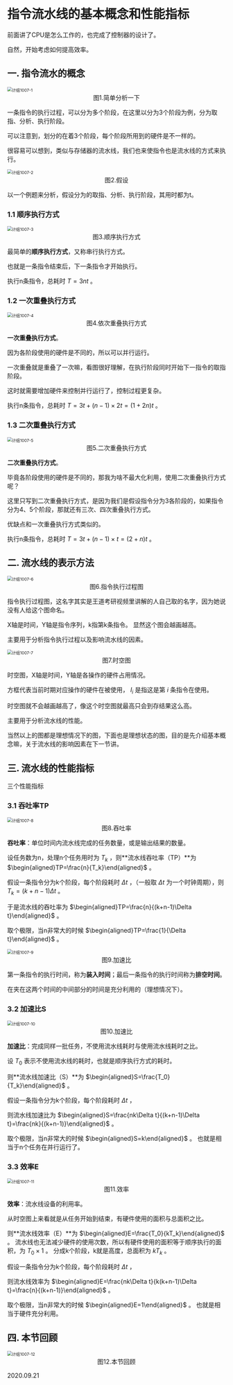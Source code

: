 # 指令流水线的基本概念和性能指标

前面讲了CPU是怎么工作的，也完成了控制器的设计了。

自然，开始考虑如何提高效率。

## 一. 指令流水的概念

<img src="计组1007-1.png" alt="计组1007-1" style="zoom:67%;" />

<center>图1.简单分析一下</center>

一条指令的执行过程，可以分为多个阶段，在这里以分为3个阶段为例，分为取指、分析、执行阶段。

可以注意到，划分的在着3个阶段，每个阶段所用到的硬件是不一样的。

很容易可以想到，类似与存储器的流水线，我们也来使指令也是流水线的方式来执行。

<img src="计组1007-2.png" alt="计组1007-2" style="zoom:67%;" />

<center>图2.假设</center>

以一个例题来分析，假设分为的取指、分析、执行阶段，其用时都为t。

### 1.1 顺序执行方式

<img src="计组1007-3.png" alt="计组1007-3" style="zoom:67%;" />

<center>图3.顺序执行方式</center>

最简单的**顺序执行方式**，又称串行执行方式。

也就是一条指令结束后，下一条指令才开始执行。

执行n条指令，总耗时 $T=3nt$ 。

### 1.2 一次重叠执行方式

<img src="计组1007-4.png" alt="计组1007-4" style="zoom:67%;" />

<center>图4.依次重叠执行方式</center>

**一次重叠执行方式**。

因为各阶段使用的硬件是不同的，所以可以并行运行。

一次重叠就是重叠了一次嘛，看图很好理解，在执行阶段同时开始下一指令的取指阶段。

这时就需要增加硬件来控制并行运行了，控制过程更复杂。

执行n条指令，总耗时 $T=3t+(n-1)\times2t=(1+2n)t$ 。

### 1.3 二次重叠执行方式

<img src="计组1007-5.png" alt="计组1007-5" style="zoom:67%;" />

<center>图5.二次重叠执行方式</center>

**二次重叠执行方式**。

毕竟各阶段使用的硬件是不同的，那我为啥不最大化利用，使用二次重叠执行方式呢？

这里只写到二次重叠执行方式，是因为我们是假设指令分为3各阶段的，如果指令分为4、5个阶段，那就还有三次、四次重叠执行方式。

优缺点和一次重叠执行方式类似的。

执行n条指令，总耗时 $T=3t+(n-1)\times t=(2+n)t$ 。

## 二. 流水线的表示方法

<img src="计组1007-6.png" alt="计组1007-6" style="zoom:67%;" />

<center>图6.指令执行过程图</center>

指令执行过程图，这名字其实是王道考研视频里讲解的人自己取的名字，因为她说没有人给这个图命名。

X轴是时间，Y轴是指令序列，k指第k条指令。
显然这个图会越画越高。

主要用于分析指令执行过程以及影响流水线的因素。

<img src="计组1007-7.png" alt="计组1007-7" style="zoom:67%;" />

<center>图7.时空图</center>

时空图，X轴是时间，Y轴是各操作的硬件占用情况。

方框代表当前时期对应操作的硬件在被使用， $I_i$ 是指这是第 $i$ 条指令在使用。

时空图就不会越画越高了，像这个时空图就最高只会到存结果这么高。

主要用于分析流水线的性能。

当然以上的图都是理想情况下的图，下面也是理想状态的图，目的是先介绍基本概念嘛，关于流水线的影响因素在下一节讲。

## 三. 流水线的性能指标

三个性能指标

### 3.1 吞吐率TP

<img src="计组1007-8.png" alt="计组1007-8" style="zoom:67%;" />

<center>图8.吞吐率</center>

**吞吐率**：单位时间内流水线完成的任务数量，或是输出结果的数量。

设任务数为n，处理n个任务用时为 $T_k$ ，则**流水线吞吐率（TP）**为 $\begin{aligned}TP=\frac{n}{T_k}\end{aligned}$ 。

假设一条指令分为k个阶段，每个阶段耗时 $\Delta t$ ，（一般取 $\Delta t$ 为一个时钟周期），则 $T_k=(k+n-1)\Delta t$ 。

于是流水线的吞吐率为 $\begin{aligned}TP=\frac{n}{(k+n-1)\Delta t}\end{aligned}$ 。

取个极限，当n非常大的时候 $\begin{aligned}TP=\frac{1}{\Delta t}\end{aligned}$ 。

<img src="计组1007-9.png" alt="计组1007-9" style="zoom:67%;" />

<center>图9.加速比</center>

第一条指令的执行时间，称为**装入时间**；最后一条指令的执行时间称为**排空时间**。

在夹在这两个时间的中间部分的时间是充分利用的（理想情况下）。

### 3.2 加速比S

<img src="计组1007-10.png" alt="计组1007-10" style="zoom:67%;" />

<center>图10.加速比</center>

**加速比**：完成同样一批任务，不使用流水线耗时与使用流水线耗时之比。

设 $T_0$ 表示不使用流水线的耗时，也就是顺序执行方式的耗时。

则**流水线加速比（S）**为 $\begin{aligned}S=\frac{T_0}{T_k}\end{aligned}$ 。

假设一条指令分为k个阶段，每个阶段耗时 $\Delta t$ ，

则流水线加速比为 $\begin{aligned}S=\frac{nk\Delta t}{(k+n-1)\Delta t}=\frac{nk}{(k+n-1)}\end{aligned}$ 。

取个极限，当n非常大的时候 $\begin{aligned}S=k\end{aligned}$ 。
也就是相当于n个任务在并行运行了。

### 3.3 效率E

<img src="计组1007-11.png" alt="计组1007-11" style="zoom:67%;" />

<center>图11.效率</center>

**效率**：流水线设备的利用率。

从时空图上来看就是从任务开始到结束，有硬件使用的面积与总面积之比。

则**流水线效率（E）**为 $\begin{aligned}E=\frac{T_0}{kT_k}\end{aligned}$ 。
流水线也无法减少硬件的使用次数，所以有硬件使用的面积等于顺序执行的面积，为 $T_0\times1$ 。
分成k个阶段，k就是高度，总面积为 $kT_k$ 。

假设一条指令分为k个阶段，每个阶段耗时 $\Delta t$ ，

则流水线效率为 $\begin{aligned}E=\frac{nk\Delta t}{k(k+n-1)\Delta t}=\frac{n}{(k+n-1)}\end{aligned}$ 。

取个极限，当n非常大的时候 $\begin{aligned}E=1\end{aligned}$ 。
也就是相当于硬件充分利用。

## 四. 本节回顾

<img src="计组1007-12.png" alt="计组1007-12" style="zoom:67%;" />

<center>图12.本节回顾</center>

2020.09.21